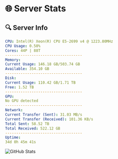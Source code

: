 # 🌐 Server Stats
## 🔍 Server Info
```yaml
CPU: Intel(R) Xeon(R) CPU E5-2699 v4 @ 1223.80MHz
CPU Usage: 0.50%
Cores: 44P | 88T
-----------------------------------
Memory:
Current Usage: 146.18 GB/503.74 GB
Available: 354.10 GB
-----------------------------------
Disk:
Current Usage: 110.42 GB/1.71 TB
Free: 1.52 TB
-----------------------------------
GPU:
No GPU detected
-----------------------------------
Network:
Current Transfer (Sent): 31.03 MB/s
Current Transfer (Received): 101.36 KB/s
Total Sent: 58.52 TB
Total Received: 522.12 GB
-----------------------------------
Uptime:
34d 0h 45m 41s
```
![GitHub Stats](https://img.shields.io/badge/Updated-2025-04-10_22:08:30-blue)